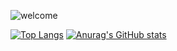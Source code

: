 ![welcome](2.gif)

[![Top Langs](https://github-readme-stats.vercel.app/api/top-langs/?username=luckylukezzz&layout=compact)](https://github.com/anuraghazra/github-readme-stats)
[![Anurag's GitHub stats](https://github-readme-stats.vercel.app/api?username=luckylukezzz)](https://github.com/anuraghazra/github-readme-stats)



